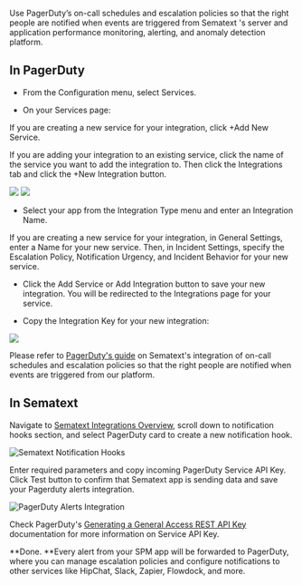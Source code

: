 Use PagerDuty’s on-call schedules and escalation policies so that the right people are notified when events are triggered from Sematext 's server and application performance monitoring, alerting, and anomaly detection platform.

## **In PagerDuty**

- From the Configuration menu, select Services.

- On your Services page:

If you are creating a new service for your integration, click +Add New Service.

If you are adding your integration to an existing service, click the name of the service you want to add the integration to. Then click the Integrations tab and click the +New Integration button.

<img src="https://iqm7l1pa7bn3d42rc278rat5-wpengine.netdna-ssl.com/wp-content/uploads/integration-guide-assets/RS-Add-New-Service.jpg">

<img src="https://iqm7l1pa7bn3d42rc278rat5-wpengine.netdna-ssl.com/wp-content/uploads/integration-guide-assets/RS-Add-Integration-Existing-Service.jpg">

- Select your app from the Integration Type menu and enter an Integration Name.

If you are creating a new service for your integration, in General Settings, enter a Name for your new service. Then, in Incident Settings, specify the Escalation Policy, Notification Urgency, and Incident Behavior for your new service.

- Click the Add Service or Add Integration button to save your new integration. You will be redirected to the Integrations page for your service.

- Copy the Integration Key for your new integration:

<img src="https://iqm7l1pa7bn3d42rc278rat5-wpengine.netdna-ssl.com/wp-content/uploads/integration-guide-assets/RS_Updates__API_Services-1024x146.png">

Please refer to [PagerDuty's guide](https://www.pagerduty.com/docs/guides/sematext-spm-integration-guide/) on Sematext's integration of on-call schedules and escalation policies so that the right people are notified when events are triggered from our platform.

## **In Sematext**

Navigate to [Sematext Integrations Overview](https://apps.sematext.com/ui/integrations/), scroll down to notification hooks section, and select PagerDuty card to create a new notification hook.

![Sematext Notification Hooks](https://sematext.com/docs/images/integrations/sematext-notification-hooks.png  "Sematext Notification Hook")

Enter required parameters and copy incoming PagerDuty Service API Key. Click Test button to confirm that Sematext app is sending data and save your Pagerduty alerts integration.

![PagerDuty Alerts Integration](https://sematext.com/docs/images/integrations/pagerduty-integration-webhook.png  "Create PagerDuty Integration")

Check PagerDuty's [Generating a General Access REST API Key](https://support.pagerduty.com/docs/using-the-api#section-generating-an-api-key) documentation for more information on Service API Key.

**Done. **Every alert from your SPM app will be forwarded to PagerDuty,
where you can manage escalation policies and configure notifications to
other services like HipChat, Slack, Zapier, Flowdock, and more.
